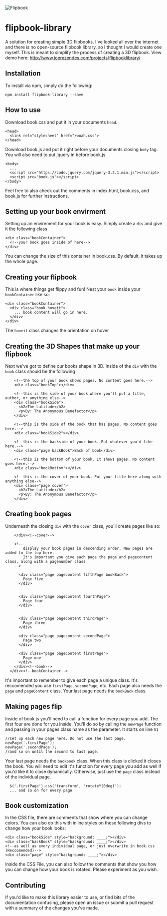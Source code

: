 ![Flipbook](https://image.ibb.co/c4KiLS/Screen_Shot_2018_03_28_at_5_13_18_PM.png)


# flipbook-library
A solution for creating simple 3D flipbooks. I've looked all over the internet and there is no open-source flipbook library, so I thought I would create one myself. This is meant to simplify the process of creating a 3D flipbook.
View demo here: http://www.joerezendes.com/projects/flipbooklibrary/

## Installation
To install via npm, simply do the following:
```
npm install flipbook-library --save
```
## How to use
Download book.css and put it in your documents ```head```.
```
<head>
  <link rel="stylesheet" href="/woah.css">
</head>
```

Download book.js and put it right before your documents closing ```body``` tag. You will also need to put jquery in before book.js
```
<body>
  ...
  <script src="https://code.jquery.com/jquery-3.2.1.min.js"></script>
  <script src="book.js"></script>
</body>
```
Feel free to also check out the comments in index.html, book.css, and book.js for further instructions.
## Setting up your book envirment
Setting up an envirement for your book is easy. Simply create a ```div``` and give it the following class

```
<div class="bookContainer">
  <!--your book goes inside of here-->
</div>
```
You can change the size of this container in book.css. By default, it takes up the whole page.
## Creating your flipbook
This is where things get flippy and fun! Nest your ```book``` inside your ```bookContainer``` like so:
```
<div class="bookContainer">
  <div class="book hoveit">
    ... book content will go in here.
  </div>
</div>
```
The ```hoveit``` class changes the orientation on hover

## Creating the 3D Shapes that make up your flipbook
Next we've got to define our books shape in 3D. Inside of the ```div``` with the ```book``` class should be the following :
```
    <!--the top of your book shows pages. No content goes here.-->
    <div class="bookTop"></div>

    <!--this is the side of your book where you'll put a title, author, or anything else-->
    <div class="bookSide">
      <h2>The Latitude</h2>
      <p>By: The Anonymous Benefactor</p>
    </div>

    <!--this is the side of the book that has pages. No content goes here.-->
    <div class="bookSide2"></div>

    <!--this is the backside of your book. Put whatever you'd like here.-->
    <div class="page backBook">Back of book</div>

    <!--this is the bottom of your book. It shows pages. No content goes here.-->
    <div class="bookBottom"></div>

    <!--this is the cover of your book. Put your title here along with anything else-->
    <div class="page cover">
      <h2>The Latitude</h2>
      <p>By: The Anonymous Benefactor</p>
    </div>

```
## Creating book pages
Underneath the closing ```div``` with the ```cover``` class, you'll create pages like so:

```
    </div><!--cover-->

    <!--
        display your book pages in descending order. New pages are added to the top here.
        It's important you give each page the page and pagecontent class, along with a pagenumber class
    -->

      <div class="page pagecontent fifthPage bookBack">
        Page five
      </div>


      <div class="page pagecontent fourthPage">
        Page four
      </div>


      <div class="page pagecontent thirdPage">
        Page three
      </div>

      <div class="page pagecontent secondPage">
        Page two
      </div>

      <div class="page pagecontent firstPage">
        Page one
      </div>
    </div><!--book-->
  </div><!--bookContainer-->

```
It's important to remember to give each page a unique class. It's reccomended you use ```firstPage```, ```secondPage```, etc. Each page also needs the ```page``` and ```pageContent``` class. Your last page needs the ```bookBack``` class.
## Making pages flip
Inside of book.js you'll need to call a function for every page you add. The first four are done for you inside.
You'll do so by calling the ```newPage``` function and passing in your pages class name as the parameter. It starts on line ```51```
```
//set up each new page here. Do not use the last page.
newPage('.firstPage');
newPage('.secondPage');
//and so on until the second to last page.
```
Your last page needs the ```backbook``` class. When this class is clicked it closes the book.
You will need to edit it's function for every page you add as well if you'd like it to close dynamically. Otherwise, just use the ```page``` class instead of the individual page.
```
  $('.firstPage').css('transform', 'rotateY(0deg)');
  ... and so on for every page
```
## Book customization
In the CSS file, there are comments that show where you can change colors. You can also do this with inline styles on these following divs to change how your book looks:
```
<div class="bookSide" style="background: ____;"></div>
<div class="backBook" style="background: ____;"></div>
<!--as well as every individual page, or just overwrite in book.css (Reccomended)-->
<div class="page" style="background: ____;"></div>
```
Inside the CSS File, you can also follow the comments that show you how you can change how your book is rotated. Please experiment as you wish.

## Contributing
If you'd like to make this library easier to use, or find bits of the documentation confusing, please open an issue or submit a pull request with a summary of the changes you've made.
